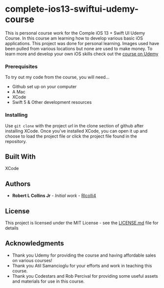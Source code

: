 # complete-ios13-swiftui-udemy-course

This is personal course work for the Comple iOS 13 + Swift UI Udemy Course. In this course am learning how to develop various basic iOS applications. This project was done for personal learning. Images used have been pulled from various locations but none are used to make money. To learn more and develop your own iOS skills check out the [course on Udemy](https://www.udemy.com/course/the-complete-ios-developer-course-with-swift/learn/lecture/15590160#overview)

### Prerequisites

To try out my code from the course, you will need...
- Github set up on your computer
- A Mac
- XCode
- Swift 5 & Other development resources

### Installing

Use `git clone` with the project url in the clone section of github after installing XCode. Once you've installed XCode, you can open it up and choose to load the project file or click the project file found in the repository.

## Built With

XCode

## Authors

* **Robert L Collins Jr** - *Initial work* - [Rlcolli4](https://github.com/Rlcolli4)

## License

This project is licensed under the MIT License - see the [LICENSE.md](LICENSE.md) file for details

## Acknowledgments

* Thank you Udemy for providing the course and having affordable sales on various courses!
* Thank you Atil Samancioglu for your efforts and work in teaching this course.
* Thank you Codestars and Rob Percival for providing some useful assets and materials for use in this course.
